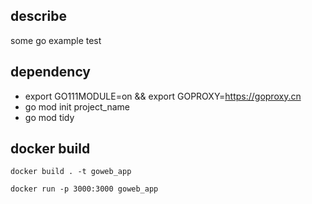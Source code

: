 ## describe
some go example test

## dependency

- export GO111MODULE=on && export GOPROXY=https://goproxy.cn
- go mod init project_name
- go mod tidy

## docker build
`docker build . -t goweb_app`

`docker run -p 3000:3000 goweb_app`
